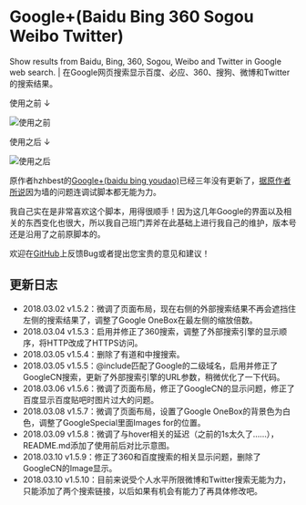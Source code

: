 # Google+(Baidu Bing 360 Sogou Weibo Twitter)
Show results from Baidu, Bing, 360, Sogou, Weibo and Twitter in Google web search. | 在Google网页搜索显示百度、必应、360、搜狗、微博和Twitter的搜索结果。 

使用之前 ↓

![使用之前](https://user-images.githubusercontent.com/7352378/37223435-5667cc38-2385-11e8-8844-9e9c5f11810e.gif)

使用之后 ↓

![使用之后](https://user-images.githubusercontent.com/7352378/37223433-564e4bb4-2385-11e8-94e6-0dd85e5898a9.gif)

原作者hzhbest的[Google+(baidu bing youdao)](https://greasyfork.org/scripts/4633-google-baidu-bing-youdao)已经三年没有更新了，[据原作者所说](https://greasyfork.org/forum/discussion/21801/x)因为墙的问题连调试脚本都无能为力。

我自己实在是非常喜欢这个脚本，用得很顺手！因为这几年Google的界面以及相关的东西变化也很大，所以我自己班门弄斧在此基础上进行我自己的维护，版本号还是沿用了之前原脚本的。

欢迎在[GitHub](https://github.com/guyigenius/Google-Baidu-Bing-360-Sogou-Weibo-Twitter/issues)上反馈Bug或者提出您宝贵的意见和建议！

## 更新日志
* 2018.03.02 v1.5.2：微调了页面布局，现在右侧的外部搜索结果不再会遮挡住左侧的搜索结果了，调整了Google OneBox在最左侧的缩放倍数。
* 2018.03.04 v1.5.3：启用并修正了360搜索，调整了外部搜索引擎的显示顺序，将HTTP改成了HTTPS访问。
* 2018.03.05 v1.5.4：删除了有道和中搜搜索。
* 2018.03.05 v1.5.5：@include匹配了Google的二级域名，启用并修正了GoogleCN搜索，更新了外部搜索引擎的URL参数，稍微优化了一下代码。
* 2018.03.06 v1.5.6：微调了页面布局，修正了GoogleCN的显示问题，修正了百度显示百度贴吧时图片过大的问题。
* 2018.03.08 v1.5.7：微调了页面布局，设置了Google OneBox的背景色为白色，调整了GoogleSpecial里面Images for的位置。
* 2018.03.09 v1.5.8：微调了与hover相关的延迟（之前的1s太久了……），README.md添加了使用前后对比示意图。
* 2018.03.10 v1.5.9：修正了360和百度搜索的相关显示问题，删除了GoogleCN的Image显示。
* 2018.03.10 v1.5.10：目前来说受个人水平所限微博和Twitter搜索无能为力，只能添加了两个搜索链接，以后如果有机会有能力了再具体修改吧。
